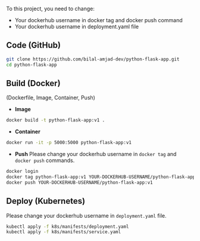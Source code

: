 

To this project, you need to change:
- Your dockerhub username in docker tag and docker push command
- Your dockerhub username in deployment.yaml file 





## Code (GitHub)
```bash
git clone https://github.com/bilal-amjad-dev/python-flask-app.git
cd python-flask-app
```

## Build (Docker) 
(Dockerfile, Image, Container, Push)
- **Image**
```bash
docker build -t python-flask-app:v1 .
```

- **Container**
```bash
docker run -it -p 5000:5000 python-flask-app:v1
```

- **Push**
Please change your dockerhub username in `docker tag` and `docker push` commands.

```bash
docker login
docker tag python-flask-app:v1 YOUR-DOCKERHUB-USERNAME/python-flask-app:v1
docker push YOUR-DOCKERHUB-USERNAME/python-flask-app:v1
```


## Deploy (Kubernetes)

Please change your dockerhub username in `deployment.yaml` file. 

```bash
kubectl apply -f k8s/manifests/deployment.yaml
kubectl apply -f k8s/manifests/service.yaml
```






